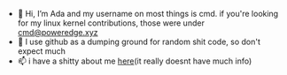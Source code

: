 - 👋 Hi, I’m Ada and my username on most things is cmd. if you're looking for my linux kernel contributions, those were under cmd@poweredge.xyz
- 👀 I use github as a dumping ground for random shit code, so don't expect much
- 📫 i have a shitty about me [here](http://about.poweredge.xyz/)(it really doesnt have much info)
<!---
--->
